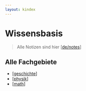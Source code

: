 ```yaml
---
layout: kindex
---
```


# Wissensbasis
> Alle Notizen sind hier [[de/notes]]

## Alle Fachgebiete
- [[geschichte]]
- [[physik]]
- [[math]]

[//begin]: # "Autogenerated link references for markdown compatibility"
[de/notes]: de/notes.md "Notes"
[geschichte]: de/geschichte.md "Geschichte"
[physik]: de/physik.md "Physik 🍎"
[math]: de/math.md "Mathematik"
[//end]: # "Autogenerated link references"